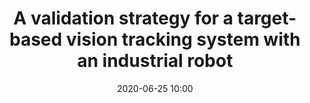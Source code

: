 ---
layout: publication
title: A validation strategy for a target-based vision tracking system with an industrial robot
authors: Caleb Romero, Camilo Naufal, Jhacson Meza, and Andres G. Marrugo
date: 2020-06-25 10:00
main_url: https://iopscience.iop.org/article/10.1088/1742-6596/1547/1/012018/pdf
venue: Journal of Physics&#58; Conf. Series
principal: Andres Marrugo
active: true
summary: Computer vision tracking systems are used in many medical and industrial applications. Understanding and modeling the tracking errors for a given system aids in the correct implementation and operation for optimal measurement results. This project aims to simulate and experimentally validate a tracking system for medical imaging. In this work, we developed a validation strategy for a target-based vision tracking system with an industrial robot. The simulation results show that the system can be accurately modeled, and the error assessment strategy is robust. Experimental verification with an EPSON C3 robot shows the reliability of the vision tracking system to obtain the target position and pose accurately. The general-purpose performance assessment strategy can be used as a vision tracking evaluation mechanism to ensure the system performance is adequate for a given application.
---